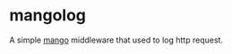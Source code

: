 mangolog
========

A simple [mango](https://github.com/paulbellamy/mango) middleware that used to log http request.

